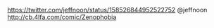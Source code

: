 https://twitter.com/jeffnoon/status/158526844952522752 @jeffnoon http://cb.4lfa.com/comic/Zenophobia